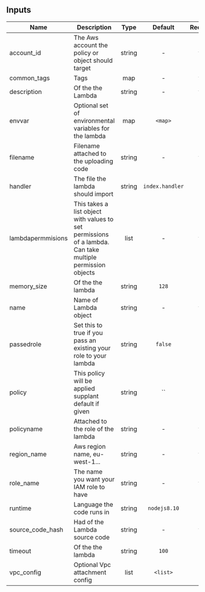 ## Inputs

| Name | Description | Type | Default | Required |
|------|-------------|:----:|:-----:|:-----:|
| account_id | The Aws account the policy or object should target | string | - | yes |
| common_tags | Tags | map | - | yes |
| description | Of the the Lambda | string | - | yes |
| envvar | Optional set of environmental variables for the lambda | map | `<map>` | no |
| filename | Filename attached to the uploading code | string | - | yes |
| handler | The file the lambda should import | string | `index.handler` | no |
| lambdapermmisions | This takes a list object with values to set permissions of a lambda. Can take multiple permission objects | list | - | yes |
| memory_size | Of the the lambda | string | `128` | no |
| name | Name of Lambda object | string | - | yes |
| passedrole | Set this to true if you pass an existing your role to your lambda | string | `false` | no |
| policy | This policy will be applied supplant default if given | string | `` | no |
| policyname | Attached to the role of the lambda | string | - | yes |
| region_name | Aws region name, eu-west-1... | string | - | yes |
| role_name | The name you want your IAM role to have | string | - | yes |
| runtime | Language the code runs in | string | `nodejs8.10` | no |
| source_code_hash | Had of the Lambda source code | string | - | yes |
| timeout | Of the the lambda | string | `100` | no |
| vpc_config | Optional Vpc attachment config | list | `<list>` | no |
